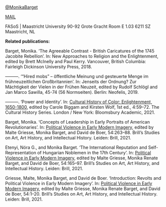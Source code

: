 [@MonikaBarget](https://github.com/MonikaBarget)

[MAIL](mailto:m.barget@maastrichtuniversity.nl)

FASoS | Maastricht University 
90-92 Grote Gracht
Room E 1.03
6211 SZ Maastricht, NL 

**Related publications:**

Barget, Monika. ‘The Agreeable Contrast - British Caricatures of the 1745 Jacobite Rebellion’. In: New Approaches to Religion and the Enlightenment, edited by Brett McInelly and Paul Kerry. Vancouver, British Columbia: Fairleigh Dickinson University Press, 2018.

———. ‘“Hired mobs” – öffentliche Meinung und gesteuerte Menge im frühneuzeitlichen Großbritannien’. In: Jenseits der Ordnung? Zur Mächtigkeit der Vielen in der Frühen Neuzeit, edited by Rudolf Schlögl and Jan Marco Sawilla, 45-74 (56 Normseiten). Berlin: Neofelis, 2019.

———. ‘Power and Identity’. In: [Cultural History of Color: Enlightenment, 1650-1800](https://www.bloomsbury.com/uk/a-cultural-history-of-color-9781474273732/), edited by Carole Biggam and Kirsten Wolf, 1st ed., 4:59–72. The Cultural History Series. London / New York: Bloomsbury Academic, 2021.

Barget, Monika. ‘Concepts of Leadership in Early Portraits of American Revolutionaries’. In: [Political Violence in Early Modern Imagery](https://brill.com/view/title/60088), edited by Malte Griesse, Monika Barget, and David de Boer, 54:263–88. Brill’s Studies on Art, Art History, and Intellectual History. Leiden: Brill, 2021.

Etenyi, Nóra G., and Monika Barget. ‘The International Reputation and Self-Representation of Hungarian Noblemen in the 17th Century’. In: [Political Violence in Early Modern Imagery](https://brill.com/view/title/60088), edited by Malte Griesse, Monika Renate Barget, and David de Boer, 54:165–97. Brill’s Studies on Art, Art History, and Intellectual History. Leiden: Brill, 2021.

Griesse, Malte, Monika Barget, and David de Boer. ‘Introduction: Revolts and Political Violence in Early Modern Imagery’. In: [Political Violence in Early Modern Imagery](https://brill.com/view/title/60088), edited by Malte Griesse, Monika Renate Barget, and David de Boer, 54:1–20. Brill’s Studies on Art, Art History, and Intellectual History. Leiden: Brill, 2021.

